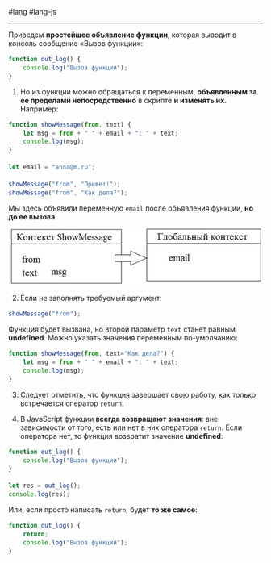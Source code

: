 #lang #lang-js 

---
Приведем **простейшее объявление функции**, которая выводит в консоль сообщение «Вызов функции»:

```javascript
function out_log() {
    console.log("Вызов функции");
}
```

1. Но из функции можно обращаться к переменным, **объявленным за ее пределами непосредственно** в скрипте **и изменять их.** Например:

```javascript
function showMessage(from, text) {
    let msg = from + " " + email + ": " + text;
    console.log(msg);
}

let email = "anna@m.ru";

showMessage("from", "Привет!");
showMessage("from", "Как дела?");
```

Мы здесь объявили переменную `email` после объявления функции, **но до ее вызова**.

![Изображение](heap/_files/js/Pasted%20image%2020241001210935.png)

2. Если не заполнять требуемый аргумент:

```javascript
showMessage("from");
```

Функция будет вызвана, но второй параметр `text` станет равным **undefined**. Можно указать значения переменным по-умолчанию:

```javascript
function showMessage(from, text="Как дела?") {
    let msg = from + " " + email + ": " + text;
    console.log(msg);
}
```

3. Следует отметить, что функция завершает свою работу, как только встречается оператор `return`.

4. В JavaScript функции **всегда возвращают значения**: вне зависимости от того, есть или нет в них оператора `return`. Если оператора нет, то функция возвратит значение **undefined**:

```javascript
function out_log() {
    console.log("Вызов функции");
}

let res = out_log();
console.log(res);
```

Или, если просто написать `return`, будет **то же самое**:

```javascript
function out_log() {
    return;
    console.log("Вызов функции");
}
```
